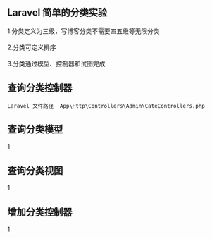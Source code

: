 ## Laravel 简单的分类实验

1.分类定义为三级，写博客分类不需要四五级等无限分类<br />  
2.分类可定义排序<br />  
3.分类通过模型、控制器和试图完成


## 查询分类控制器

    Laravel 文件路径  App\Http\Controllers\Admin\CateControllers.php

## 查询分类模型

1

## 查询分类视图

1

## 增加分类控制器

1
